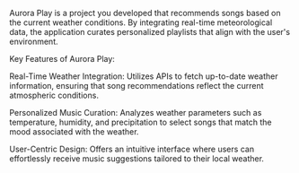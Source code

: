 ​Aurora Play is a project you developed that recommends songs based on the current weather conditions. By integrating real-time meteorological data, the application curates personalized playlists that align with the user's environment.​

Key Features of Aurora Play:

Real-Time Weather Integration: Utilizes APIs to fetch up-to-date weather information, ensuring that song recommendations reflect the current atmospheric conditions.​

Personalized Music Curation: Analyzes weather parameters such as temperature, humidity, and precipitation to select songs that match the mood associated with the weather.​

User-Centric Design: Offers an intuitive interface where users can effortlessly receive music suggestions tailored to their local weather.
